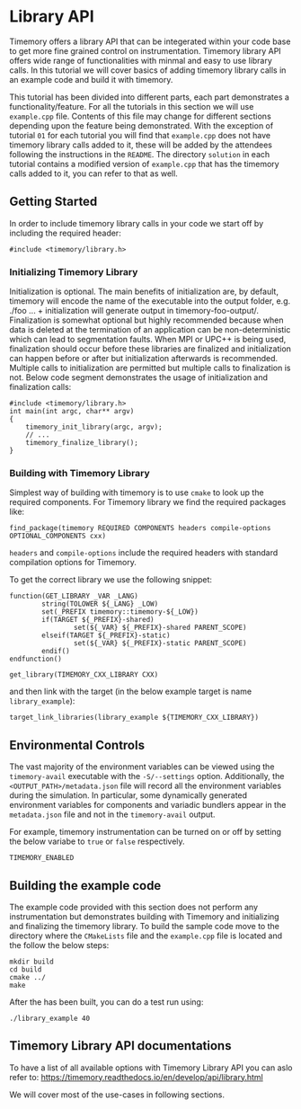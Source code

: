 # Library API
Timemory offers a library API that can be integerated within your code base to get more fine grained control on instrumentation. Timemory library API offers wide range of functionalities with minmal and easy to use library calls. In this tutorial we will cover basics of adding timemory library calls in an example code and build it with timemory.

This tutorial has been divided into different parts, each part demonstrates a functionality/feature. For all the tutorials in this section we will use `example.cpp` file. Contents of this file may change for different sections depending upon the feature being demonstrated. With the exception of tutorial `01` for each tutorial you will find that `example.cpp` does not have timemory library calls added to it, these will be added by the attendees following the instructions in the `README`. The directory `solution` in each tutorial contains a modified version of `example.cpp` that has the timemory calls added to it, you can refer to that as well.

## Getting Started
In order to include timemory library calls in your code we start off by including the required header:
```
#include <timemory/library.h>
```
### Initializing Timemory Library
Initialization is optional. The main benefits of initialization are, by default, timemory will encode the name of the executable into the output folder, e.g. ./foo ... + initialization will generate output in timemory-foo-output/. Finalization is somewhat optional but highly recommended because when data is deleted at the termination of an application can be non-deterministic which can lead to segmentation faults. When MPI or UPC++ is being used, finalization should occur before these libraries are finalized and initialization can happen before or after but initialization afterwards is recommended. Multiple calls to initialization are permitted but multiple calls to finalization is not. Below code segment demonstrates the usage of initialization and finalization calls:
```
#include <timemory/library.h>
int main(int argc, char** argv)
{
    timemory_init_library(argc, argv);
    // ...
    timemory_finalize_library();
}
```
### Building with Timemory Library
Simplest way of building with timemory is to use `cmake` to look up the required components. For Timemory library we find the required packages like:
```
find_package(timemory REQUIRED COMPONENTS headers compile-options OPTIONAL_COMPONENTS cxx)
```
`headers` and `compile-options` include the required headers with standard compilation options for Timemory.

To get the correct library we use the following snippet:
```
function(GET_LIBRARY _VAR _LANG)
        string(TOLOWER ${_LANG} _LOW)
        set(_PREFIX timemory::timemory-${_LOW})
        if(TARGET ${_PREFIX}-shared)
                set(${_VAR} ${_PREFIX}-shared PARENT_SCOPE)
        elseif(TARGET ${_PREFIX}-static)
                set(${_VAR} ${_PREFIX}-static PARENT_SCOPE)
        endif()
endfunction()

get_library(TIMEMORY_CXX_LIBRARY CXX)
```
and then link with the target (in the below example target is name `library_example`):
```
target_link_libraries(library_example ${TIMEMORY_CXX_LIBRARY})
```
## Environmental Controls
The vast majority of the environment variables can be viewed using the `timemory-avail` executable with the `-S/--settings` option. Additionally, the `<OUTPUT_PATH>/metadata.json` file will record all the environment variables during the simulation. In particular, some dynamically generated environment variables for components and variadic bundlers appear in the `metadata.json` file and not in the `timemory-avail` output.

For example, timemory instrumentation can be turned on or off by setting the below variabe to `true` or `false` respectively.
```
TIMEMORY_ENABLED 
```
## Building the example code
The example code provided with this section does not perform any instrumentation but demonstrates building with Timemory and initializing and finalizing the timemory library. To build the sample code move to the directory where the `CMakeLists` file and the `example.cpp` file is located and the follow the below steps:
```
mkdir build
cd build
cmake ../
make
```
After the has been built, you can do a test run using:
```
./library_example 40
```
## Timemory Library API documentations
To have a list of all available options with Timemory Library API you can aslo refer to: https://timemory.readthedocs.io/en/develop/api/library.html

We will cover most of the use-cases in following sections.
